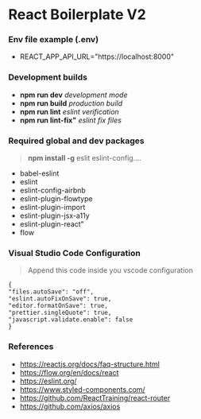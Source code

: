 # React Boilerplate V2

### Env file example (.env)

- REACT_APP_API_URL="https://localhost:8000"

### Development builds

- **npm run dev** _development mode_
- **npm run build** _production build_
- **npm run lint** _eslint verification_
- **npm run lint-fix"** _eslint fix files_

### Required global and dev packages

> **npm install -g** eslit eslint-config....

- babel-eslint
- eslint
- eslint-config-airbnb
- eslint-plugin-flowtype
- eslint-plugin-import
- eslint-plugin-jsx-a11y
- eslint-plugin-react"
- flow

### Visual Studio Code Configuration

> Append this code inside you vscode configuration

```
{
"files.autoSave": "off",
"eslint.autoFixOnSave": true,
"editor.formatOnSave": true,
"prettier.singleQuote": true,
"javascript.validate.enable": false
}

```

### References

- https://reactjs.org/docs/faq-structure.html
- https://flow.org/en/docs/react
- https://eslint.org/
- https://www.styled-components.com/
- https://github.com/ReactTraining/react-router
- https://github.com/axios/axios
